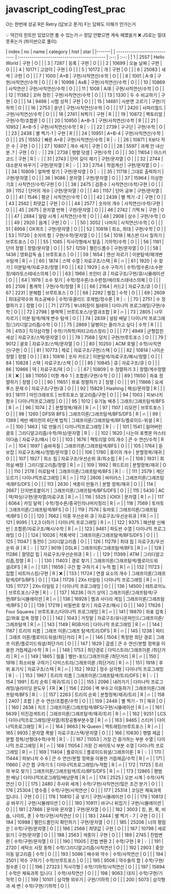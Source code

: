 # javascript_codingTest_prac

O는 한번에 성공
R은 Retry (답보고 푼거)
F는 답봐도 이해가 안가는거

💡 약간의 힌트만 있었으면 풀 수 있는거
🔥 정답 안봤으면 계속 헤맸을거
❌ JS로는 절대 못푸는거 (파이썬으로 풀이)

| index | no | name | category | hist | star |
|-------| | ---------------------------- | :------------------------------------------ | :--: | :--: |
| 1 | 2557 | Hello World | 구현 | O | |
| 3 | 7287 | 등록 | 구현 | O | |
| 2 | 10699 | 오늘 날짜 | 구현 | O | |
| 4 | 10171 | 고양이 | 구현 | O | |
| 5 | 10172 | 개 | 구현 | O | |
| 6 | 25083 | 새싹 | 구현 | O | |
| 7 | 1000 | A+B | 구현/사칙연산/수학 | O | |
| 8 | 1001 | A-B | 구현/사칙연산/수학 | O | |
| 9 | 10998 | AxB | 구현/사칙연산/수학 | O | |
| 10 | 10869 | 사칙연산 | 구현/사칙연산/수학 | O | |
| 11 | 1008 | A/B | 구현/사칙연산/수학 | O | |
| 12 | 11382 | 꼬마 정민 | 구현/사칙연산/수학 | O | |
| 13 | 1330 | 두 수 비교하기 | 구현 | O | |
| 14 | 9498 | 시험 성적 | 구현 | O | |
| 15 | 14681 | 사분면 고르기 | 구현/기하학 | O | |
| 16 | 2753 | 윤년 | 구현/사칙연산/수학 | O | |
| 17 | 2420 | 사파리월드 | 구현/사칙연산/수학 | O | |
| 18 | 2741 | N찍기 | 구현 | R | |
| 19 | 10872 | 팩토리얼 | 구현/수학/조합론 | O | |
| 20 | 10950 | A+B-3 | 구현/사칙연산/수학 | R | |
| 21 | 10952 | A+B-5 | 구현/사칙연산/수학 | R | 💡 |
| 22 | 2739 | 구구단 | 구현/수학 | O | |
| 23 | 2438 | 별 찍기-1 | 구현 | R | |
| 24 | 10951 | A+B-4 | 구현/사칙연산/수학 | O | |
| 25 | 15552 | 빠른 A+B | 구현/사칙연산/수학 | R | 💡 |
| 26 | 10871 | X보다 작은 수 | 구현 | O | |
| 27 | 10807 | 개수 세기 | 구현 | O | |
| 28 | 5597 | 과제 안 내신 분..? | 구현 | O | 💡 |
| 29 | 2738 | 행렬 덧셈 | 구현/수학 | O | |
| 30 | 11654 | 아스키 코드 | 구현 | R | 💡 |
| 31 | 2743 | 단어 길이 재기 | 구현/문자열 | O | |
| 32 | 2744 | 대소문자 바꾸기 | 구현/문자열 | R | 💡 |
| 33 | 2754 | 학점계산 | 구현/문자열 | O | 💡 |
| 34 | 10809 | 알파벳 찾기 | 구현/문자열 | O | 💡 |
| 35 | 11718 | 그대로 출력하기 | 구현/문자열 | O | |
| 36 | 9086 | 문자열 | 구현/문자열 | O | |
| 37 | 15964 | 이상한 기호 | 사칙연산/수학/구현 | O | |
| 38 | 2475 | 검증수 | 사칙연산/수학/구현 | O | |
| 39 | 1152 | 단어의 개수 | 구현/문자열 | O | |
| 40 | 1157 | 단어 공부 | 구현/문자열 | O | |
| 41 | 1546 | 평균 | 사칙연산/수학 | O | |
| 42 | 2439 | 별 찍기 -2 | 구현 | O | |
| 43 | 2562 | 최댓값 | 구현 | O | |
| 44 | 2577 | 숫자의 개수 | 사칙연산/수학/구현 | O | |
| 45 | 2675 | 문자열 반복 | 구현/문자열 | O | |
| 46 | 2742 | 기찍 N | 구현 | O | |
| 47 | 2884 | 알람 시계 | 사칙연산/수학 | O | |
| 48 | 2908 | 상수 | 구현/수학 | O | |
| 49 | 2920 | 음계 | 구현 | O | 💡 |
| 50 | 3052 | 나머지 | 사칙연산/수학 | O | |
| 51 | 8958 | OX퀴즈 | 구현/문자열 | O | |
| 52 | 10818 | 최소, 최대 | 구현/수학 | O | |
| 53 | 11720 | 숫자의 합 | 구현/수학/문자열 | O | |
| 54 | 1018 | 체스판 다시 칠하기 | 브루트포스 | O | |
| 55 | 1085 | 직사각형에서 탈출 | 기하학/수학 | O | |
| 56 | 1181 | 단어 정렬 | 정렬/문자열 | O | |
| 57 | 1259 | 펠린드롬수 | 구현/문자열 | O | |
| 58 | 1436 | 영화감독 숌 | 브루트포스 | O | |
| 59 | 1654 | 랜선 자르기 | 이분탐색/매개변수탐색 | R | 🔥 |
| 60 | 1874 | 스택 수열 | 자료구조/스택 | R | 🔥 |
| 61 | 1920 | 수 찾기 | 이분탐색/자료구조/정렬 | FO | |
| 62 | 1929 | 소수 구하기 | 수학/정수론/소수판정/에라토스테네스의체 | O | |
| 63 | 1966 | 프린터 큐 | 자료구조/구현/큐/시뮬레이션 | O | |
| 64 | 1978 | 소수 찾기 | 수학/정수론/소수판정/에라토스테네스의체 | O | |
| 65 | 2108 | 통계학 | 구현/수학/정렬 | R | |
| 66 | 2164 | 카드2 | 자료구조/큐 | O | |
| 67 | 2231 | 분해합 | 브루트포스 | O | |
| 68 | 2292 | 벌집 | 수학 | O | |
| 69 | 2609 | 최대공약수와 최소공배수 | 수학/유클리드 호제법/정수론 | R | 💡 |
| 70 | 2751 | 수 정렬하기 2 | 정렬 | O | |
| 71 | 2775 | 부녀회장이 될테야 | 다이나믹 프로그래밍/구현/수학 | O | |
| 72 | 2798 | 블랙잭 | 브루트포스/순열과조합 | R | 🔥 |
| 73 | 2805 | 나무 자르기 | 이분 탐색/매개 변수 탐색 | O | |
| 74 | 2839 | 설탕 배달 | 다이나믹 프로그래밍/그리디알고리즘/수학 | O | |
| 75 | 2869 | 달팽이는 올라가고 싶다 | 수학 | R | |
| 76 | 4153 | 직각삼각형 | 수학/기하학/피타고라스정리 | O | |
| 77 | 4949 | 균형잡힌 세상 | 자료구조/스택/문자열 | O | |
| 78 | 7568 | 덩치 | 구현/브루트포스 | O | |
| 79 | 9012 | 괄호 | 자료구조/스택/문자열 | O | |
| 80 | 10250 | ACM 호텔 | 수학/사칙연산/구현 | O | |
| 81 | 10773 | 제로 | 자료구조/구현/스택 | O | |
| 82 | 10814 | 나이순 정렬 | 정렬 | O | |
| 83 | 10816 | 숫자 카드2 | 이분탐색/자료구조/해시/정렬 | O | |
| 84 | 10828 | 스택 | 자료구조/스택 | O | |
| 85 | 10845 | 큐 | 자료구조/큐 | O | |
| 86 | 10866 | 덱 | 자료구조/덱 | O | 💡 |
| 87 | 10809 | 수 정렬하기 3 | 정렬/계수정렬 | R | ❌ |
| 88 | 11050 | 이항 계수 1 | 조합론/구현/수학 | O | |
| 89 | 11650 | 좌표 정렬하기 | 정렬 | O | |
| 90 | 11651 | 좌표 정렬하기 2 | 정렬 | O | |
| 91 | 11866 | 요세푸스 문제 0 | 자료구조/구현/큐 | O | |
| 92 | 15829 | Hashing | 해싱/문자열 | R | |
| 93 | 18111 | 마인크래프트 | 브루트포스 알고리즘/구현 | O | |
| 94 | 1003 | 피보나치 함수 | 다이나믹프로그래밍 | O | |
| 95 | 1012 | 유기농 배추 | 그래프/그래프탐색/BFS | R | 🔥 |
| 96 | 1074 | Z | 분할정복/재귀 | R | 🔥 |
| 97 | 1107 | 리모컨 | 브루트포스 | O | |
| 98 | 1260 | DFS와 BFS | 그래프이론/그래프탐색/BFS/DFS | R | 🔥 |
| 99 | 1389 | 케빈 베이컨의 6단계 법칙 | 그래프이론/그래프탐색/BFS/플로이드-워셜 | R | 🔥 |
| 100 | 1463 | 1로 만들기 | 다이나믹프로그래밍 | R | 💡 |
| 101 | 1541 | 잃어버린 괄호 | 그리디알고리즘/수학/파싱/문자열 | R | 💡 |
| 102 | 1620 | 나는야 포켓몬 마스터 이다솜 | 자료구조/해시 | O | |
| 103 | 1676 | 팩토리얼 0의 개수 | 큰 수 연산/수학 | R | 🔥 |
| 104 | 1697 | 숨바꼭질 | 그래프이론/그래프탐색/BFS | O | |
| 105 | 1764 | 듣보잡 | 자료구조/해시/정렬/문자열 | O | |
| 106 | 1780 | 종이의 개수 | 분할정복/재귀 | O | |
| 107 | 1927 | 최소 힙 | 자료구조/우선순위 큐/최소힙 | R | 🔥 |
| 108 | 1931 | 회의실 배정 | 그리디알고리즘/정렬 | R | 🔥 |
| 109 | 1992 | 쿼드트리 | 분할정복/재귀 | O | |
| 110 | 2178 | 미로탐색 | 그래프이론/그래프탐색/BFS | R | 💡 |
| 111 | 2579 | 계단 오르기 | 다이나믹프로그래밍 | R | 🔥 |
| 112 | 2606 | 바이러스 | 그래프이론/그래프탐색/BFS/DFS | O | |
| 113 | 2630 | 색종이 만들기 | 분할 정복/재귀 | O | |
| 114 | 2667 | 단지번호붙이기 | 그래프이론/그래프탐색/BFS/DFS | O | |
| 115 | 5430 | AC | 덱/파싱/구현/문자열/자료구조 | R | 🔥 |
| 116 | 5525 | IOIOI | 문자열 | R | 🔥 |
| 117 | 6064 | 카잉 달력 | 수학/정수론/중국인의나머지정리 | R | 🔥 |
| 118 | 7569 | 토마토 | 그래프이론/그래프탐색/BFS | O | |
| 119 | 7576 | 토마토 | 그래프이론/그래프탐색/BFS | O | |
| 120 | 7662 | 이중 우선순위 큐 | 자료구조/우선순위큐 | FR | 🔥 |
| 121 | 9095 | 1,2,3 더하기 | 다이나믹 프로그래밍 | R | 🔥 |
| 122 | 9375 | 패션왕 신해빈 | 조합론/자료구조/해시/수학 | R | 🔥 |
| 123 | 9461 | 파도반 수열 | 다이나믹 프로그래밍 | O | |
| 124 | 10026 | 적록색약 | 그래프이론/그래프탐색/BFS/DFS | O | |
| 125 | 11047 | 동전0 | 그리디알고리즘 | O | |
| 126 | 11279 | 최대 힙 | 자료구조/우선순위 큐 | R | 💡 |
| 127 | 9019 | DSLR | 그래프이론/그래프탐색/BFS | R | 🔥 |
| 128 | 11286 | 절댓값 힙 | 자료구조/우선순위큐 | R | 💡 |
| 129 | 11399 | ATM | 그리디알고리즘,정렬 | R | 💡 |
| 130 | 11403 | 경로 찾기 | 그래프이론/그래프탐색/플로이드워셜/DFS | R | 🔥 |
| 131 | 11659 | 구간 합 구하기 4 | 누적 합 | R | 🔥 |
| 132 | 11723 | 집합 | 비트마스킹/구현 | R | ❌ |
| 133 | 11724 | 연결 요소의 개수 | 그래프이론/그래프탐색/DFS/BFS | O | |
| 134 | 11726 | 2Xn 타일링 | 다이나믹 프로그래밍 | R | 🔥 |
| 135 | 11727 | 2Xn 타일링 2 | 다이나믹 프로그래밍 | O | |
| 136 | 14500 | 테트로미노 | 브루트포스/구현 | R | 💡 |
| 137 | 16236 | 아기 상어 | 그래프이론/그래프탐색/구현/BFS/시뮬레이션 | R | 🔥 |
| 138 | 16928 | 뱀과 사다리 게임 | 그래프이론/그래프탐색/BFS | O | |
| 139 | 17219 | 비밀번호 찾기 | 자료구조/해시 | O | |
| 140 | 17626 | Four Squares | 브루트포스/다이나믹 프로그래밍 | R | 🔥 |
| 141 | 18870 | 좌표 압축 | 값/좌표 압축 정렬 | O | |
| 142 | 1043 | 거짓말 | 자료구조/유니온파인드/그래프이론/그래프탐색 | R | 🔥 |
| 143 | 1149 | RGB거리 | 다이나믹 프로그래밍 | R | 🔥 |
| 144 | 1167 | 트리의 지름 | 그래프 이론/그래프 탐색/트리/DFS | R | 🔥 |
| 145 | 1238 | 파티 | 그래프 이론/플로이드워셜/최단거리 | R | 🔥 |
| 146 | 1504 | 특정한 최단 경로 | 그래프 이론/플로이드워셜/최단거리 | O | |
| 147 | 1629 | 곱셈 | 큰 수 연산/분할 정복을 이용한 거듭제곱/수학 | R | 🔥 |
| 148 | 1753 | 최단경로 | 다익스트라/그래프이론 /최단거리 | R | 🔥 |
| 149 | 1865 | 웜홀 | 벨만-포드/그래프이론 /최단거리 | R | 🔥 |
| 150 | 1916 | 최소비용 구하기 | 다익스트라/그래프이론 /최단거리 | R | 🔥 |
| 151 | 1918 | 후위 표기식 | 자료구조/스택 | R | 🔥 |
| 152 | 1932 | 정수 삼각형 | 다이나믹 프로그래밍 | R | 💡 |
| 153 | 1967 | 트리의 지름 | 그래프이론/그래프탐색/트리/DFS | R | 💡 |
| 154 | 1991 | 트리 순회 | 재귀/트리 | O | |
| 155 | 2096 | 내려가기 | 다이나믹 프로그래밍/슬라이딩 윈도우 | FR | ❌ |
| 156 | 2206 | 벽 부수고 이동하기 | 그래프이론/그래프탐색/BFS | R | 💡 |
| 157 | 2263 | 트리의 순회 | 분할정복/재귀/트리 | R | 🔥 |
| 158 | 2407 | 조합 | 큰 수 연산/조합론/수학 | O | |
| 159 | 2448 | 별 찍기 - 11 | 재귀 | O | |
| 160 | 2638 | 치즈 | 그래프이론/그래프탐색/BFS/구현/시뮬레이션 | R | 🔥 |
| 161 | 5639 | 이진검색트리 | 그래프이론/그래프탐색/재귀/트리 | R | 🔥 |
| 162 | 9251 | LCS | 다이나믹프로그래밍/문자열/최장공통부분수열 | R | 🔥 |
| 163 | 9465 | 스티커 | 다이나믹프로그래밍 | R | 🔥 |
| 164 | 9663 | N-Queen | 백트래킹/브루트포스 | R | 🔥 |
| 165 | 9935 | 문자열 폭발 | 자료구조/스택/문자열 | O | |
| 166 | 10830 | 행렬 제곱 | 분할 정복/선형대수학/수학 | R | 💡 |
| 167 | 11053 | 가장 긴 증가하는 부분 수열 | 다이나믹 프로그래밍 | R | 🔥 |
| 168 | 11054 | 가장 긴 바이토닉 부분 수열 | 다이나믹 프로그래밍 | R | 🔥 |
| 169 | 11404 | 플로이드 | 플로이드워셜/그래프이론 | R | 💡 |
| 170 | 11444 | 피보나치 수 6 | 큰 수 연산/분할 정복을 이용한 거듭제곱/수학 | R | 🔥 |
| 171 | 11660 | 구간 합 구하기 5 | 다이나믹프로그래밍/누적합 | R | 🔥 |
| 172 | 11725 | 트리의 부모 찾기 | 그래프이론/그래프탐색/트리/BFS/DFS | R | 🔥 |
| 173 | 12865 | 평범한 배낭 | 다이나믹프로그래밍/배낭문제 | R | 🔥 |
| 174 | 2525 | 오븐 시계 | 수학/사칙연산 | O | |
| 175 | 2480 | 주사위 세개 | 수학/구현/사칙연산/많은 조건 분기 | O | |
| 176 | 25304 | 영수증 | 수학/구현/사칙연산 | O | |
| 177 | 25314 | 코딩은 체육과목 입니다. | 구현 | O | |
| 178 | 10810 | 공 넣기 | 구현/시뮬레이션 | O | |
| 179 | 10813 | 공 바꾸기 | 구현/시뮬레이션 | O | |
| 180 | 10811 | 바구니 뒤집기 | 구현/시뮬레이션 | O | |
| 181 | 27866 | 문자와 문자열 | 구현/문자열 | O | |
| 182 | 3003 | 킹, 퀸, 룩, 비숍, 나이트, 폰 | 수학/구현/사칙연산 | O | |
| 183 | 2444 | 별 찍기 - 7 | 구현 | O | |
| 184 | 10988 | 팰린드롬인지 확인하기 | 구현/문자열 | O | |
| 185 | 25206 | 너의 평점은 | 수학/구현/문자열 | O | |
| 186 | 2566 | 최댓값 | 구현 | O | |
| 187 | 10798 | 세로읽기 | 구현/문자열 | O | |
| 188 | 2563 | 색종이 | 구현 | O | |
| 189 | 2745 | 진법변환 | 수학/구현/문자열 | O | |
| 190 | 11005 | 진법 변환 2 | 수학/구현 | R | 💡 |
| 191 | 2720 | 세탁소 사장 동혁 | 수학/그리디알고리즘/사칙연산 | O | |
| 192 | 2903 | 중앙 이동 알고리즘 | 수학 | O | |
| 193 | 5086 | 배수와 약수 | 수학/사칙연산 | O | |
| 194 | 2501 | 약수 구하기 | 수학/브루트포스 | O | |
| 195 | 9506 | 약수들의 합 | 수학/구현/정수론 | O | |
| 196 | 27323 | 직사각형 | 수학/기하학/사칙연산 | O | |
| 197 | 15894 | 수학은 체육과목 입니다. | 수학/사칙연산 | O | |
| 198 | 9063 | 대지 | 수학/구현/기하학 | O | |
| 199 | 10101 | 삼각형 외우기 | 구현/기하학 | O | |
| 200 | 5073 | 삼각형과 세 변 | 수학/구현/기하학 | O | |
